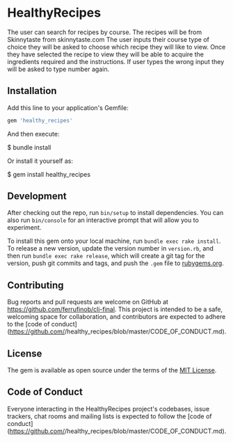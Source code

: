 # HealthyRecipes

The user can search for recipes by course. The recipes will be from Skinnytaste from skinnytaste.com
The user  inputs their course type of choice they will be asked to choose which recipe they will like to view.
Once they have selected the recipe to view they will be able to acquire the ingredients required and the instructions.
If user types the wrong input they will be asked to type number again.

## Installation

Add this line to your application's Gemfile:

```ruby
gem 'healthy_recipes'
```

And then execute:

 $ bundle install

Or install it yourself as:

$ gem install healthy_recipes


## Development

After checking out the repo, run `bin/setup` to install dependencies. You can also run `bin/console` for an interactive prompt that will allow you to experiment.

To install this gem onto your local machine, run `bundle exec rake install`. To release a new version, update the version number in `version.rb`, and then run `bundle exec rake release`, which will create a git tag for the version, push git commits and tags, and push the `.gem` file to [rubygems.org](https://rubygems.org).

## Contributing

Bug reports and pull requests are welcome on GitHub at https://github.com/ferrufinob/cli-final. This project is intended to be a safe, welcoming space for collaboration, and contributors are expected to adhere to the [code of conduct](https://github.com/<github username>/healthy_recipes/blob/master/CODE_OF_CONDUCT.md).

## License

The gem is available as open source under the terms of the [MIT License](https://opensource.org/licenses/MIT).

## Code of Conduct

Everyone interacting in the HealthyRecipes project's codebases, issue trackers, chat rooms and mailing lists is expected to follow the [code of conduct](https://github.com/<github username>/healthy_recipes/blob/master/CODE_OF_CONDUCT.md).
